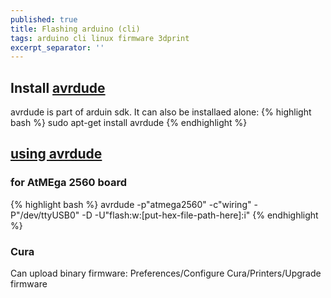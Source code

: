 ```yaml
---
published: true
title: Flashing arduino (cli)
tags: arduino cli linux firmware 3dprint
excerpt_separator: ''
---
```

## Install [avrdude](https://www.nongnu.org/avrdude/)

avrdude is part of arduin sdk. It can also be installaed alone:
{% highlight bash %}
sudo apt-get install avrdude
{% endhighlight %}

## [using avrdude](https://typeunsafe.wordpress.com/2011/07/22/programming-arduino-with-avrdude/)

### for AtMEga 2560 board
{% highlight bash %}
avrdude -p"atmega2560" -c"wiring" -P"/dev/ttyUSB0" -D -U"flash:w:[put-hex-file-path-here]:i"
{% endhighlight %}

### Cura

Can upload binary firmware:
Preferences/Configure Cura/Printers/Upgrade firmware